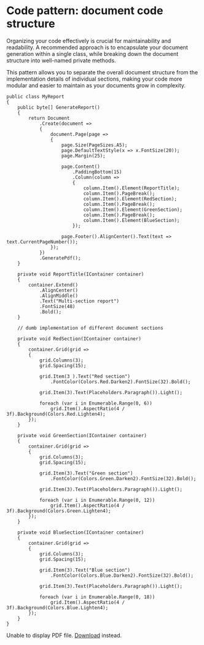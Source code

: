 # Code pattern: document code structure

Organizing your code effectively is crucial for maintainability and readability. 
A recommended approach is to encapsulate your document generation within a single class, while breaking down the document structure into well-named private methods.

This pattern allows you to separate the overall document structure from the implementation details of individual sections, making your code more modular and easier to maintain as your documents grow in complexity.

```c#{16-25}
public class MyReport
{
    public byte[] GenerateReport()
    {
        return Document
            .Create(document =>
            {
                document.Page(page =>
                {
                    page.Size(PageSizes.A5);
                    page.DefaultTextStyle(x => x.FontSize(20));
                    page.Margin(25);

                    page.Content()
                        .PaddingBottom(15)
                        .Column(column =>
                        {
                            column.Item().Element(ReportTitle);
                            column.Item().PageBreak();
                            column.Item().Element(RedSection);
                            column.Item().PageBreak();
                            column.Item().Element(GreenSection);
                            column.Item().PageBreak();
                            column.Item().Element(BlueSection);
                        });

                    page.Footer().AlignCenter().Text(text => text.CurrentPageNumber());
                });
            })
            .GeneratePdf();
    }

    private void ReportTitle(IContainer container)
    {
        container.Extend()
            .AlignCenter()
            .AlignMiddle()
            .Text("Multi-section report")
            .FontSize(48)
            .Bold();
    }
    
    // dumb implementation of different document sections
    
    private void RedSection(IContainer container)
    {
        container.Grid(grid =>
        {
            grid.Columns(3);
            grid.Spacing(15);
            
            grid.Item(3 ).Text("Red section")
                .FontColor(Colors.Red.Darken2).FontSize(32).Bold();

            grid.Item(3).Text(Placeholders.Paragraph()).Light();

            foreach (var i in Enumerable.Range(0, 6))
                grid.Item().AspectRatio(4 / 3f).Background(Colors.Red.Lighten4);
        });
    }
    
    private void GreenSection(IContainer container)
    {
        container.Grid(grid =>
        {
            grid.Columns(3);
            grid.Spacing(15);
            
            grid.Item(3).Text("Green section")
                .FontColor(Colors.Green.Darken2).FontSize(32).Bold();

            grid.Item(3).Text(Placeholders.Paragraph()).Light();

            foreach (var i in Enumerable.Range(0, 12))
                grid.Item().AspectRatio(4 / 3f).Background(Colors.Green.Lighten4);
        });
    }
    
    private void BlueSection(IContainer container)
    {
        container.Grid(grid =>
        {
            grid.Columns(3);
            grid.Spacing(15);
            
            grid.Item(3).Text("Blue section")
                .FontColor(Colors.Blue.Darken2).FontSize(32).Bold();

            grid.Item(3).Text(Placeholders.Paragraph()).Light();

            foreach (var i in Enumerable.Range(0, 18))
                grid.Item().AspectRatio(4 / 3f).Background(Colors.Blue.Lighten4);
        });
    }
}
```

<object data="/patterns-and-practices/code-pattern-document-structure.pdf" type="application/pdf" class="pdf-viewer">
  <p>Unable to display PDF file. <a href="/patterns-and-practices/code-pattern-document-structure.pdf">Download</a> instead.</p>
</object>
